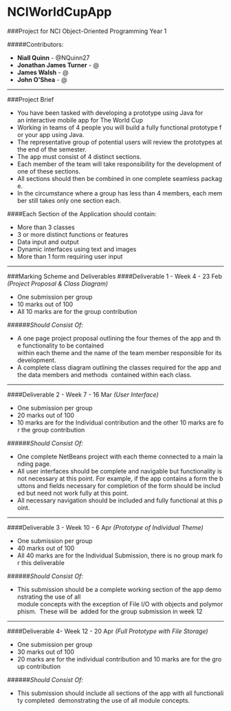 NCIWorldCupApp
==============

###Project for NCI Object-Oriented Programming Year 1

#####Contributors:  
* **Niall Quinn** - @NQuinn27  
* **Jonathan James Turner** - @
* **James Walsh** - @
* **John O'Shea** - @

--------------------------
###Project Brief
* You have been tasked with developing a prototype using Java for  an interactive mobile app for The World Cup  
* Working in teams of 4 people you will build a fully functional prototype for your app using Java.
* The representative group of potential users will review the prototypes at the end of the semester.
* The app must consist of 4 distinct sections.
* Each member of the team will take responsibility for the development of one of these sections.
* All sections should then be combined in one complete seamless package.
* In the circumstance where a group has less than 4 members, each member still takes only one section each.

####Each Section of the Application should contain:
* More than 3 classes
* 3 or more distinct functions or features
* Data input and output
* Dynamic interfaces using text and images
* More than 1 form requiring user input

--------------------------
###Marking Scheme and Deliverables
####Deliverable 1 - Week 4 - 23 Feb
*(Project Proposal & Class Diagram)*   
 
* One submission per group
* 10 marks out of 100 
* All 10 marks are for the group contribution

######*Should Consist Of:*  

* A one page project proposal outlining the four themes of the app and the functionality to be contained 
within each theme and the name of the team member responsible for its development.  
* A complete class diagram outlining the classes required for the app and the data members and methods 
contained within each class.


--------------------------
####Deliverable 2 - Week 7 - 16 Mar
*(User Interface)*

* One submission per group
* 20 marks out of 100 
* 10 marks are for the Individual contribution and the other 10 marks are for the group contribution

######*Should Consist Of:*  

* One complete NetBeans project with each theme connected to a main landing page.  
* All user interfaces should be complete and navigable but functionality is not necessary at this point. For example, if the app contains a form the buttons and fields necessary for completion of the form should be included but need not work fully at this point.  
* All necessary navigation should be included and fully functional at this point.

--------------------------
####Deliverable 3 - Week 10 - 6 Apr
*(Prototype of Individual Theme)*

* One submission per group
* 40 marks out of 100 
* All 40 marks are for the Individual Submission, there is no group mark for this deliverable 

######*Should Consist Of:*  

* This submission should be a complete working section of the app demonstrating the use of all 
module concepts with the exception of File I/O with objects and polymorphism.  These will be 
added for the group submission in week 12  

--------------------------
####Deliverable 4- Week 12 - 20 Apr
*(Full Prototype with File Storage)*

* One submission per group
* 30 marks out of 100 
* 20 marks are for the individual contribution and 10 marks are for the group contribution 

######*Should Consist Of:*  

* This submission should include all sections of the app with all functionality completed 
demonstrating the use of all module concepts. 




